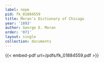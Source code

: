 ```yaml
---
label: nope
pid: fk_01884559
title: Moran's Dictionary of Chicago
year: '1893'
author: George E. Moran
order: '071'
layout: single
collection: documents
---
```



{{< embed-pdf url=/pdfs/fk_01884559.pdf >}}